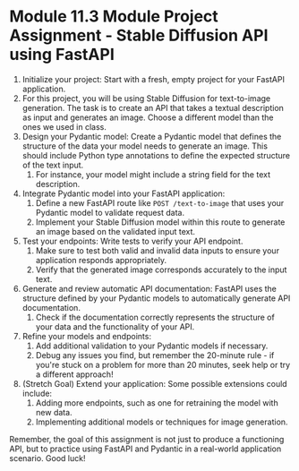 # Module 11.3 Module Project Assignment - Stable Diffusion API using FastAPI

1. Initialize your project: Start with a fresh, empty project for your FastAPI application.
2. For this project, you will be using Stable Diffusion for text-to-image generation. The task is to create an API that takes a textual description as input and generates an image. Choose a different model than the ones we used in class.
3. Design your Pydantic model: Create a Pydantic model that defines the structure of the data your model needs to generate an image. This should include Python type annotations to define the expected structure of the text input.
    1. For instance, your model might include a string field for the text description.
4. Integrate Pydantic model into your FastAPI application:
    1. Define a new FastAPI route like `POST /text-to-image` that uses your Pydantic model to validate request data.
    2. Implement your Stable Diffusion model within this route to generate an image based on the validated input text.
5. Test your endpoints: Write tests to verify your API endpoint.
    1. Make sure to test both valid and invalid data inputs to ensure your application responds appropriately.
    2. Verify that the generated image corresponds accurately to the input text.
6. Generate and review automatic API documentation: FastAPI uses the structure defined by your Pydantic models to automatically generate API documentation.
    1. Check if the documentation correctly represents the structure of your data and the functionality of your API.
7. Refine your models and endpoints:
    1. Add additional validation to your Pydantic models if necessary.
    2. Debug any issues you find, but remember the 20-minute rule - if you're stuck on a problem for more than 20 minutes, seek help or try a different approach!
8. (Stretch Goal) Extend your application: Some possible extensions could include:
    1. Adding more endpoints, such as one for retraining the model with new data.
    2. Implementing additional models or techniques for image generation.

Remember, the goal of this assignment is not just to produce a functioning API, but to practice using FastAPI and Pydantic in a real-world application scenario. Good luck!
